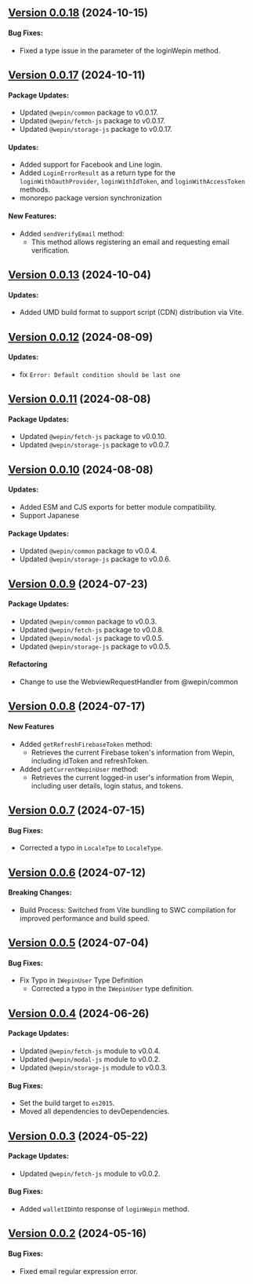 ## [Version 0.0.18](https://www.npmjs.com/package/@wepin/login-js/v/0.0.18) (2024-10-15)

#### Bug Fixes:
- Fixed a type issue in the parameter of the loginWepin method.​

## [Version 0.0.17](https://www.npmjs.com/package/@wepin/login-js/v/0.0.17) (2024-10-11)

#### Package Updates:
 - Updated `@wepin/common` package to v0.0.17.
 - Updated `@wepin/fetch-js` package to v0.0.17.
 - Updated `@wepin/storage-js` package to v0.0.17.

#### Updates:
 - Added support for Facebook and Line login.
 - Added `LoginErrorResult` as a return type for the `loginWithOauthProvider`, `loginWithIdToken`, and `loginWithAccessToken` methods.
 - monorepo package version synchronization


#### New Features:
  - Added `sendVerifyEmail` method:
    - This method allows registering an email and requesting email verification.

## [Version 0.0.13](https://www.npmjs.com/package/@wepin/login-js/v/0.0.13) (2024-10-04)

#### Updates:
  - Added UMD build format to support script (CDN) distribution via Vite.

## [Version 0.0.12](https://www.npmjs.com/package/@wepin/login-js/v/0.0.12) (2024-08-09)

#### Updates:
  - fix `Error: Default condition should be last one`

## [Version 0.0.11](https://www.npmjs.com/package/@wepin/login-js/v/0.0.11) (2024-08-08)

#### Package Updates:
 - Updated `@wepin/fetch-js` package to v0.0.10.
 - Updated `@wepin/storage-js` package to v0.0.7.

## [Version 0.0.10](https://www.npmjs.com/package/@wepin/login-js/v/0.0.10) (2024-08-08)

#### Updates:
  - Added ESM and CJS exports for better module compatibility.
  - Support Japanese

#### Package Updates:
 - Updated `@wepin/common` package to v0.0.4.
 - Updated `@wepin/storage-js` package to v0.0.6.

## [Version 0.0.9](https://www.npmjs.com/package/@wepin/login-js/v/0.0.9) (2024-07-23)

#### Package Updates:
 - Updated `@wepin/common` package to v0.0.3.
 - Updated `@wepin/fetch-js` package to v0.0.8.
 - Updated `@wepin/modal-js` package to v0.0.5.
 - Updated `@wepin/storage-js` package to v0.0.5.

#### Refactoring
  - Change to use the WebviewRequestHandler from @wepin/common
  
## [Version 0.0.8](https://www.npmjs.com/package/@wepin/login-js/v/0.0.8) (2024-07-17)

#### New Features
  - Added `getRefreshFirebaseToken` method:
    - Retrieves the current Firebase token's information from Wepin, including idToken and refreshToken.
  - Added `getCurrentWepinUser` method:
    - Retrieves the current logged-in user's information from Wepin, including user details, login status, and tokens.

## [Version 0.0.7](https://www.npmjs.com/package/@wepin/login-js/v/0.0.7) (2024-07-15)

#### Bug Fixes:
 - Corrected a typo in `LocaleTpe` to `LocaleType`.

## [Version 0.0.6](https://www.npmjs.com/package/@wepin/login-js/v/0.0.6) (2024-07-12)

#### Breaking Changes:
 - Build Process: Switched from Vite bundling to SWC compilation for improved performance and build speed.

## [Version 0.0.5](https://www.npmjs.com/package/@wepin/login-js/v/0.0.5) (2024-07-04)

#### Bug Fixes:
- Fix Typo in `IWepinUser` Type Definition
  - Corrected a typo in the `IWepinUser` type definition.
  
## [Version 0.0.4](https://www.npmjs.com/package/@wepin/login-js/v/0.0.4) (2024-06-26)

#### Package Updates:
- Updated `@wepin/fetch-js` module to v0.0.4.
- Updated `@wepin/modal-js` module to v0.0.2.
- Updated `@wepin/storage-js` module to v0.0.3.

#### Bug Fixes:
- Set the build target to `es2015`.
- Moved all dependencies to devDependencies.

## [Version 0.0.3](https://www.npmjs.com/package/@wepin/login-js/v/0.0.3) (2024-05-22)

#### Package Updates:
- Updated `@wepin/fetch-js` module to v0.0.2.

#### Bug Fixes:
- Added `walletID`into response of `loginWepin` method.

## [Version 0.0.2](https://www.npmjs.com/package/@wepin/login-js/v/0.0.2) (2024-05-16)

#### Bug Fixes:

- Fixed email regular expression error.
